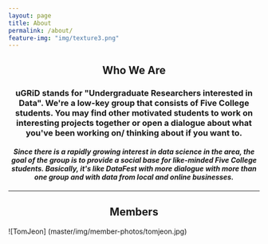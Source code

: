 ```yaml
---
layout: page
title: About
permalink: /about/
feature-img: "img/texture3.png"
---
```


<center><h2>
Who We Are
</h2></center>

<center><h3>
uGRiD stands for "Undergraduate Researchers interested in Data". We're a low-key group that consists of Five College students. You may find other motivated students to work on interesting projects together or open a dialogue about what you've been working on/ thinking about if you want to.
</h3></center>
  
  
<center><h4><i>
Since there is a rapidly growing interest in data science in the area, the goal of the group is to provide a social base for like-minded Five College students. Basically, it's like DataFest with more dialogue with more than one group and with data from local and online businesses.
</i></h4></center>

---

<center><h2>
Members
</h2></center>

![TomJeon] (master/img/member-photos/tomjeon.jpg)
